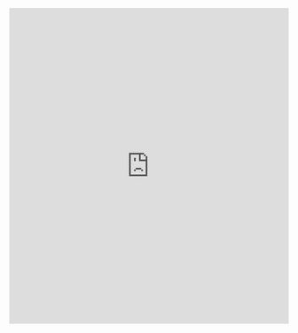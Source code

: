 <p><iframe allowfullscreen width="100%" height="569" class="google-slides-iframe" frameborder="0" scrolling="no" src="https://docs.google.com/presentation/d/e/2PACX-1vRB5KJVUNaBUawosKiEKY3XGq51M-fULLMnw8gM9guf1oFc9fg9VFvEhXMCzLR7c7TiuNwQoffWF1Hy/embed?start=false&amp;amp;loop=false&amp;amp;delayms=3000"></iframe></p>